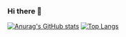 ### Hi there 👋

<!--
**Shivam1432/Shivam1432** is a ✨ _special_ ✨ repository because its `README.md` (this file) appears on your GitHub profile.

Here are some ideas to get you started:

- 🔭 I’m currently working on ...
- 🌱 I’m currently learning ...
- 👯 I’m looking to collaborate on ...
- 🤔 I’m looking for help with ...
- 💬 Ask me about ...
- 📫 How to reach me: ...
- 😄 Pronouns: ...
- ⚡ Fun fact: ...
-->

[![Anurag's GitHub stats](https://github-readme-stats.vercel.app/api?username=Shivam1432)](https://github.com/anuraghazra/github-readme-stats)
[![Top Langs](https://github-readme-stats.vercel.app/api/top-langs/?username=Shivam1432)](https://github.com/anuraghazra/github-readme-stats)
